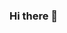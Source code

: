 ### Hi there 👋

<!--
**INAMULFAYAZWAIDA2001/INAMULFAYAZWAIDA2001** is a ✨ _special_ ✨ repository because its `README.md` (this file) appears on your GitHub profile.

Here are some ideas to get you started:

- 🔭 I’m currently working on ... how to get my life together and make coding my breadearing skill
- 🌱 I’m currently learning ... coding and life
- 👯 I’m looking to collaborate on ... basic beginner level projects (JAVA)
- 🤔 I’m looking for help with ... learning and finding more and more opportunities in the field of coding 
- 💬 Ask me about ... anything 
- 📫 How to reach me: ... email
- 😄 Pronouns: ... HE
- ⚡ Fun fact: ... I am an engineer.
-->
